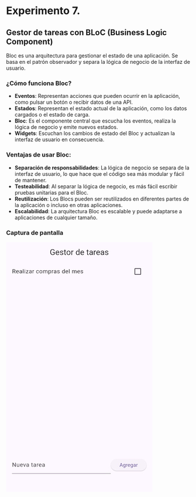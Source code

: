 # Experimento 7. 

## Gestor de tareas con BLoC (Business Logic Component)

Bloc es una arquitectura para gestionar el estado de una aplicación. Se basa en el patrón observador y separa la lógica de negocio de la interfaz de usuario.

### ¿Cómo funciona Bloc?

- **Eventos**: Representan acciones que pueden ocurrir en la aplicación, como pulsar un botón o recibir datos de una API.
- **Estados**: Representan el estado actual de la aplicación, como los datos cargados o el estado de carga.
- **Bloc**: Es el componente central que escucha los eventos, realiza la lógica de negocio y emite nuevos estados.
- **Widgets**: Escuchan los cambios de estado del Bloc y actualizan la interfaz de usuario en consecuencia.

### Ventajas de usar Bloc:

- **Separación de responsabilidades**: La lógica de negocio se separa de la interfaz de usuario, lo que hace que el código sea más modular y fácil de mantener.
- **Testeabilidad**: Al separar la lógica de negocio, es más fácil escribir pruebas unitarias para el Bloc.
- **Reutilización**: Los Blocs pueden ser reutilizados en diferentes partes de la aplicación o incluso en otras aplicaciones.
- **Escalabilidad**: La arquitectura Bloc es escalable y puede adaptarse a aplicaciones de cualquier tamaño.

### Captura de pantalla

![Gestor de tareas](./assets/gestor_tareas.jpg)